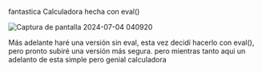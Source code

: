  fantastica Calculadora hecha con eval()

![Captura de pantalla 2024-07-04 040920](https://github.com/kumichin/calculadora-con-eval-/assets/39243904/b2bd85f3-7892-4b4d-8f79-e54672aff7ad)

Más adelante haré una versión sin eval, esta vez decidí hacerlo con eval(), pero pronto subiré una versión más segura.
pero mientras tanto aqui un adelanto de esta simple pero genial calculadora

